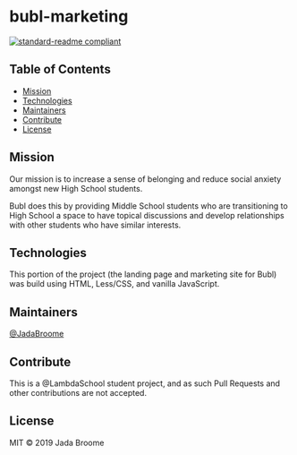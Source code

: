 # bubl-marketing

[![standard-readme compliant](https://img.shields.io/badge/standard--readme-OK-green.svg?style=flat-square)](https://github.com/RichardLitt/standard-readme)

## Table of Contents

- [Mission](#mission)
- [Technologies](#technologies)
- [Maintainers](#maintainers)
- [Contribute](#contribute)
- [License](#license)

## Mission

Our mission is to increase a sense of belonging and reduce social anxiety amongst new High School students. 

Bubl does this by providing Middle School students who are transitioning to High School a space to have topical discussions and develop relationships with other students who have similar interests.

## Technologies

This portion of the project (the landing page and marketing site for Bubl) was build using HTML, Less/CSS, and vanilla JavaScript.

## Maintainers

[@JadaBroome](https://github.com/JadaBroome)

## Contribute

This is a @LambdaSchool student project, and as such Pull Requests and other contributions are not accepted. 

## License

MIT © 2019 Jada Broome

